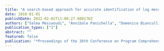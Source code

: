 ```yaml
---
title: "A search-based approach for accurate identification of log message formats"
date: 2018-01-01
publishDate: 2022-02-02T11:00:27.809176Z
authors: ["Salma Messaoudi", "Annibale Panichella", "Domenico Bianculli", "Lionel Briand", "Raimondas Sasnauskas"]
publication_types: ["1"]
abstract: ""
featured: false
publication: "*Proceedings of the 26th Conference on Program Comprehension*"
---
```


